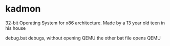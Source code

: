 # kadmon
32-bit Operating System for x86 architecture. Made by a 13 year old teen in his house

debug.bat debugs, without opening QEMU
the other bat file opens QEMU
